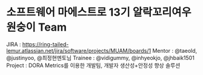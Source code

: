 # 소프트웨어 마에스트로 13기 알락꼬리여우원숭이 Team
JIRA : https://ring-tailed-lemur.atlassian.net/jira/software/projects/MUAM/boards/1
Mentor : @taeold, @justinyoo, @최정현멘토님
Trainee : @vidigummy, @inhyeokjo, @jhbaik1501
Project : DORA Metrics를 이용한 개발팀, 개발자 생산성+안정성 향상 솔루션

